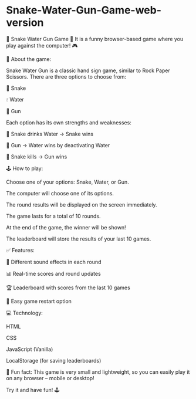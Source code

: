 # Snake-Water-Gun-Game-web-version

🐍 Snake Water Gun Game 🔫
It is a funny browser-based game where you play against the computer! 🎮




🎯 About the game:

Snake Water Gun is a classic hand sign game, similar to Rock Paper Scissors. There are three options to choose from:

🐍 Snake

💧 Water

🔫 Gun




Each option has its own strengths and weaknesses:

🐍 Snake drinks Water → Snake wins

🔫 Gun → Water wins by deactivating Water

🐍 Snake kills → Gun wins




🕹️ How to play:

Choose one of your options: Snake, Water, or Gun.

The computer will choose one of its options.

The round results will be displayed on the screen immediately.

The game lasts for a total of 10 rounds.

At the end of the game, the winner will be shown!

The leaderboard will store the results of your last 10 games.



✅ Features:

🎵 Different sound effects in each round

📊 Real-time scores and round updates

🏆 Leaderboard with scores from the last 10 games

🔁 Easy game restart option




💻 Technology:

HTML

CSS

JavaScript (Vanilla)

LocalStorage (for saving leaderboards)



🧠 Fun fact: This game is very small and lightweight, so you can easily play it on any browser – mobile or desktop!



Try it and have fun! 🕹️
